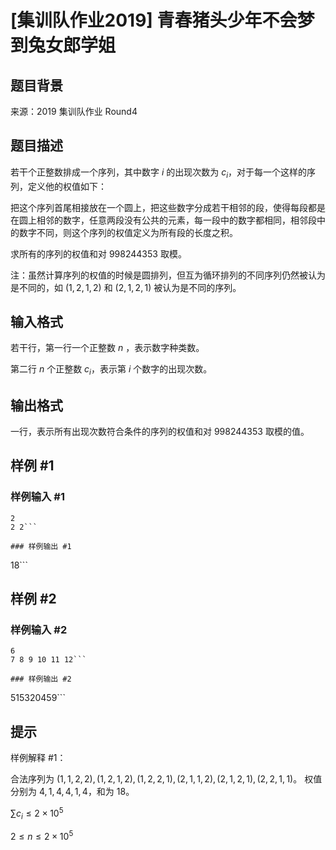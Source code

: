 # [集训队作业2019] 青春猪头少年不会梦到兔女郎学姐

## 题目背景

来源：2019 集训队作业 Round4

## 题目描述

若干个正整数排成一个序列，其中数字 $i$ 的出现次数为 $c_i$，对于每一个这样的序列，定义他的权值如下：

把这个序列首尾相接放在一个圆上，把这些数字分成若干相邻的段，使得每段都是在圆上相邻的数字，任意两段没有公共的元素，每一段中的数字都相同，相邻段中的数字不同，则这个序列的权值定义为所有段的长度之积。

求所有的序列的权值和对 $998244353$ 取模。

注：虽然计算序列的权值的时候是圆排列，但互为循环排列的不同序列仍然被认为是不同的，如 $(1,2,1,2)$ 和 $(2,1,2,1)$ 被认为是不同的序列。

## 输入格式

若干行，第一行一个正整数 $n$ ，表示数字种类数。

第二行 $n$ 个正整数 $c_i$，表示第 $i$ 个数字的出现次数。

## 输出格式

一行，表示所有出现次数符合条件的序列的权值和对 $998244353$ 取模的值。

## 样例 #1

### 样例输入 #1
```
2
2 2```

### 样例输出 #1

```
18```

## 样例 #2

### 样例输入 #2
```
6
7 8 9 10 11 12```

### 样例输出 #2

```
515320459```

## 提示

样例解释 #1：

合法序列为 $(1,1,2,2),(1,2,1,2),(1,2,2,1),(2,1,1,2),(2,1,2,1),(2,2,1,1)$。
权值分别为 $4,1,4,4,1,4$，和为 $18$。

$\sum c_i \le 2\times 10^5$

$2\le n\le 2\times 10^5$
